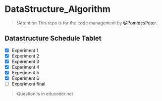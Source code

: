 # DataStructure_Algorithm

> !Attention
> This repo is for the code management by [@PommesPeter](https://github.com/PommesPeter).

## Datastructure Schedule Tablet

- [x] Experiment 1
- [x] Experiment 2
- [x] Experiment 3
- [x] Experiment 4
- [x] Experiment 5
- [x] Experiment 6
- [ ] Experiment final

> Question is in educoder.net
